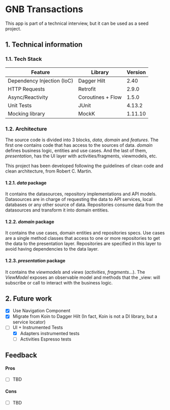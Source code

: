 # GNB Transactions
This app is part of a technical interview, but it can be used as a seed project.

## 1. Technical information

### 1.1. Tech Stack
|Feature|Library|Version|
|---|---|---|
| Dependency Injection (IoC) | Dagger Hilt | 2.40 |
| HTTP Requests | Retrofit | 2.9.0 |
| Async/Reactivity | Coroutines + Flow | 1.5.0 |
| Unit Tests | JUnit | 4.13.2 |
| Mocking library | MockK | 1.11.10 |

### 1.2. Architecture
The source code is divided into 3 blocks, _data_, _domain_ and _features_. The first one contains code that has access to the sources of data. _domain_ defines business logic, entities and use cases. And the last of them, _presentation_, has the UI layer with activities/fragments, viewmodels, etc.

This project has been developed following the guidelines of clean code and clean architecture, from Robert C. Martin.

#### 1.2.1. _data_ package
It contains the datasources, repository implementations and API models. Datasources are in charge of requesting the data to API services, local databases or any other source of data. Repositories consume data from the datasources and transform it into domain entities.

#### 1.2.2. _domain_ package
It contains the use cases, domain entities and repositories specs. Use cases are a single method classes that access to one or more repositories to get the data to the presentation layer. Repositories are specified in this layer to avoid having dependencies to the data layer.

#### 1.2.3. _presentation_ package
It contains the _viewmodels_ and _views_ (_activities_, _fragments_...). The _ViewModel_ exposes an observable model and methods that the _view: will subscribe or call to interact with the business logic.

## 2. Future work
- [X] Use Navigation Component
- [X] Migrate from Koin to Dagger Hilt (In fact, Koin is not a DI library, but a service locator)
- [ ] UI + Instrumented Tests
  - [X] Adapters instrumented tests
  - [ ] Activities Espresso tests

## Feedback
#### Pros
- [ ] TBD

#### Cons
- [ ] TBD
